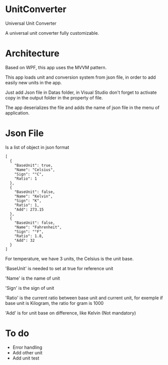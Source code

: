 # UnitConverter
Universal Unit Converter

A universal unit converter fully customizable.

# Architecture
Based on WPF, this app uses the MVVM pattern.

This app loads unit and conversion system from json file, in order to add easily new units in the app.

Just add Json file in Datas folder, in Visual Studio don't forget to activate copy in the output folder in the property of file.

The app deserializes the file and adds the name of json file in the menu of application.

# Json File

Is a list of object in json format
```
[
  {
    "BaseUnit": true,
    "Name": "Celsius",
    "Sign": "°C",
    "Ratio": 1
  },
  {
    "BaseUnit": false,
    "Name": "Kelvin",
    "Sign": "K",
    "Ratio": 1,
    "Add": 273.15
  },
  {
    "BaseUnit": false,
    "Name": "Fahrenheit",
    "Sign": "°F",
    "Ratio": 1.8,
    "Add": 32
  }
]
```
For temperature, we have 3 units, the Celsius is the unit base. 

'BaseUnit' is needed to set at true for reference unit 

'Name' is the name of unit

'Sign' is the sign of unit

'Ratio' is the current ratio between base unit and current unit, for exemple if base unit is Kilogram, the ratio for gram is 1000

'Add' is for unit base on difference, like Kelvin (Not mandatory)

# To do 
* Error handling
* Add other unit
* Add unit test
